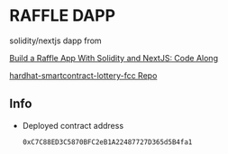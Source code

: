 # RAFFLE DAPP

solidity/nextjs dapp from 
  
[Build a Raffle App With Solidity and NextJS: Code Along](https://youtu.be/8bMrko6iD9Q)

[hardhat-smartcontract-lottery-fcc Repo](https://github.com/PatrickAlphaC/hardhat-smartcontract-lottery-fcc)

## Info

- Deployed contract address

      0xC7C88ED3C5870BFC2eB1A22487727D365d5B4fa1